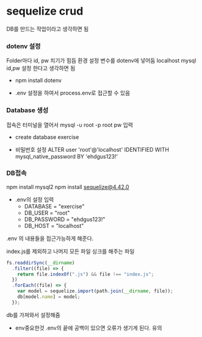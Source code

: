 # sequelize crud

DB를 만드는 작업이라고 생각하면 됨

### dotenv 설정

Folder마다 id, pw 치기가 힘듬
환경 설정 변수를 dotenv에 넣어둠
localhost mysql id,pw 설정 한다고 생각하면 됨

- npm install dotenv

* .env 설정을 하여서
  process.env로 접근할 수 있음

### Database 생성

접속은 터미널을 열어서
mysql -u root -p
root pw 입력

- create database exercise

* 비밀번호 설정
  ALTER user 'root'@'localhost' IDENTIFIED WITH mysql_native_password BY 'ehdgus123!'

### DB접속

npm install mysql2
npm install sequelize@4.42.0

- .env의 설정 입력
  - DATABASE = "exercise"
  - DB_USER = "root"
  - DB_PASSWORD = "ehdgus123!"
  - DB_HOST = "localhost"

.env 의 내용들을 접근가능하게 해준다.

index.js를 제외하고 나머지 모든 파일 싱크를 해주는 파일

```js
fs.readdirSync(__dirname)
  .filter((file) => {
    return file.indexOf(".js") && file !== "index.js";
  })
  .forEach((file) => {
    var model = sequelize.import(path.join(__dirname, file));
    db[model.name] = model;
  });
```

db를 가져와서 설정해줌

- env중요한것
  .env의 끝에 공백이 있으면 오류가 생기게 된다. 유의
